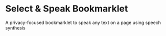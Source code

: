 # Select & Speak Bookmarklet
A privacy-focused bookmarklet to speak any text on a page using speech synthesis
